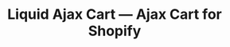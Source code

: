 ---
layout: home-v2
homepage: true
description: A Javascript library for building Shopify Ajax-carts using Liquid templates
title: Liquid Ajax Cart — Ajax Cart for Shopify
---